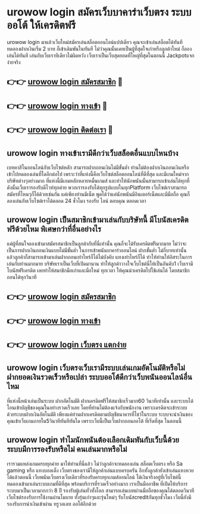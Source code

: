 # urowow login สมัครเว็บบาคาร่าเว็บตรง ระบบออโต้ ให้เครดิตฟรี

urowow login มาแล้วเว็บใหม่สมัครเล่นสล็อตออนไลน์แปปเดียว คุณจะเข้าเล่นสล็อตได้ทันทีทดลองฝากเงินเริ่ม 2 บาท ก็เข้าเดิมพันในทันที ไม่ว่าคุณนั้นเคยเป็นผู้ที่สุดใจเก่าหรือลูกค้าใหม่ ก็ลองเล่นได้ทันที เล่นกับเว็บเราทีเดียวไม่ผิดหวัง เว็บเราเป็นเว็บสุดยอดที่ใหญ่ที่สุดในตอนนี้ Jackpotแจกง่ายจริง

## 👉👉 [urowow login สมัครสมาชิก](https://bit.ly/3Ckzg5n) 🎰
## 👉👉 [urowow login ทางเข้า](https://bit.ly/3Ckzg5n) 🎰
## 👉👉 [urowow login ติดต่อเรา](https://bit.ly/3Ckzg5n) 🎰

## urowow login ทางเข้าเรามีดีกว่าเว็บสล็อตอื่นแบบไหนบ้าง
เบทคาสิโนออนไลน์กับเว็บไซต์หลัก สามารถฝากถอนเงินไม่มีขั้นต่ำ ท่านไม่ต้องฝากเงินถอนเงินหรือเข้าไปทดลองเล่นที่ใดอีกต่อไป เพราะว่าที่แห่งนี้คือเว็บไซต์สล็อตออนไลน์ที่ดีที่สุด และมีเกมใหม่จากบริษัทต่างๆอย่างมาก ที่แห่งนี้มีเกมหลักหลายหมื่นเกมส์ และทำให้นักพนันนั้นสามารถเข้าเล่นได้ทุกที่ ดังนั้นเว็บเรารองรับดีไวท์ทุกค่าย พวกเรารองรับได้ทุกรูปแบบในทุกPlatform เว็บไซต์เราสามารถสมัครที่ไหนๆก็ได้ด้วยเช่นกัน แค่เพียงท่านมีเน็ต พูดได้ว่าแค่นักพนันมีอินเตอร์เน็ตและมีมือถือ คุณก็ลองเล่นกับเว็บไซต์เราได้ตลอด 24 ชั่วโมง รองรับ ไลน์ ตอบคุณ ตลอดเวลา

## urowow login เป็นสมาชิกเข้ามาเล่นกับบริษัทนี้ มีโบนัสเครดิตฟรีด้วยไหม พิเศษกว่าที่อื่นอย่างไร
แค่ผู้ที่สนใจลองเข้ามาสมัครสมาชิกเป็นลูกค้ากับที่นี่เท่านั้น คุณก็จะได้รับเครดิตฟรีมากมาย ไม่ว่าจะเป็นการฝากเงินถอนเงินแบบไม่มีขั้นต่ำ ในการเข้าพนันบาคาร่าออนไลน์ ฝากขั้นต่ำ ไม่กี่บาทเท่านั้น แล้วลูกค้าก็สามารถเข้ามาเล่นฝากถอนเท่าไหร่ก็ได้ไม่บังคับ แทงเท่าไหร่ก็ได้ ทำให้ท่านให้อิสระในการเล่นกับท่านมากมาย บริษัทเราเป็นเว็บที่เปิดมานาน ทำให้ลูกค้าวางใจเว็บไซต์นี่ให้เป็นอันดับ1 เว็บเรามีโบนัสฟรีเครดิต เลยทำให้สมาชิกมือเก่าและมือใหม่ ทุกเวลา ให้คุณนำเครดิตไปใช้เล่นได้ โดยสมาชิกถอนได้ทุกวินาที

## 👉👉 [urowow login สมัครสมาชิก](https://bit.ly/3Ckzg5n)
## 👉👉 [urowow login ทางเข้า](https://bit.ly/3Ckzg5n)
## 👉👉 [urowow login เว็บตรง แตกง่าย](https://bit.ly/3Ckzg5n)

## urowow login เว็บตรงเว็บเรามีระบบเล่นเกมอัตโนมัติหรือไม่ ฝากยอดเงินรวดเร็วหรือเปล่า ระบบออโต้ดีกว่าเว็บพนันออนไลน์อื่นไหม
ที่แห่งนี้หน้าเล่นเป็นระบบ ฝากอัตโนมัติ ฝากเครดิตฟรีให้สมาชิกเร็วมาก60 วินาทีเท่านั้น และระบบได้โอนเข้าบัญชีของคุณในอย่างรวดเร็วเลย โดยที่ท่านไม่ต้องแจ้งกับพนักงาน เพราะเครดิตจะเข้าระบบด้วยระบบฝากเงินอัตโนมัติ เพียงแค่ท่านฝากเครดิตตามบัญชีธนาคารที่โชว์ในระบบ ระบบจะนำเงินของคุณเข้าเว็บเกมภายใน5วินาทีทันทีทันใด เพราะเว็บนี้เป็นเว็บฝากถอนออโต้ ที่เริ่ดที่สุด ในตอนนี้

## urowow login ทำไมนักพนันต้องเลือกเดิมพันกับเว็บนี้ด้วย ระบบมีการรองรับหรือไม่ คนเล่นมากหรือไม่
เรารวมแหล่งเกมครบทุกค่าย มาให้ท่านที่นี่แล้ว ไม่ว่าลูกค้าจะทดลองเล่น สล็อตเว็บตรง หรือ Sa gaming หรือ แทงบอลเต็ง เว็บตรงของเรามีให้ลูกค้าเล่นแบบครบครัน อีกทั้งลูกค้ายังเข้าเล่นแทงหวยได้แล้วตอนนี้ เว็บพนันเว็บตรงเว็บเดียวที่รองรับครบทุกเกมส์ออนไลน์ ได้เงินจริงอยู่ที่เว็บไซต์นี้ ทดลองเข้ามาเล่นระบบเกมที่ดีที่สุด พร้อมบริการที่รวดเร็วอย่างมาก เราเป็นมืออาชีพ ที่เปิดให้บริการระบบมาเป็นเวลามากกว่า 8 ปี รองรับผู้เล่นทั่วทั้งโลก สามารถเล่นเบทผ่านมือถือของคุณได้ตลอดวินาที เว็บไซต์รองรับการใช้งานผ่านโมบาย ทั้งรุ่นเก่าๆและรุ่นใหม่ๆ รับโบนัสcreditกันทุกชั่วโมง เว็บนี้ยังมีรองรับการนำเงินเข้าผ่าน ทรูวอเลท ออโต้อีกด้วย
